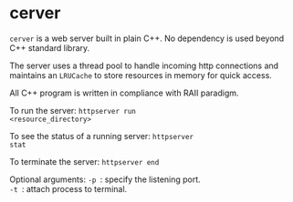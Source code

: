 # cerver

<code>cerver</code> is a web server built in plain C++. No dependency is used beyond C++ standard library.

The server uses a thread pool to handle incoming http connections and maintains an <code>LRUCache</code> to store resources in memory for quick access.

All C++ program is written in compliance with RAII paradigm.

To run the server:
<code>httpserver run <resource_directory></code>

To see the status of a running server:
<code>httpserver stat</code>

To terminate the server:
<code>httpserver end</code>

Optional arguments:
<code>-p <port></code>: specify the listening port.<br>
<code>-t <port></code>: attach process to terminal.<br>

